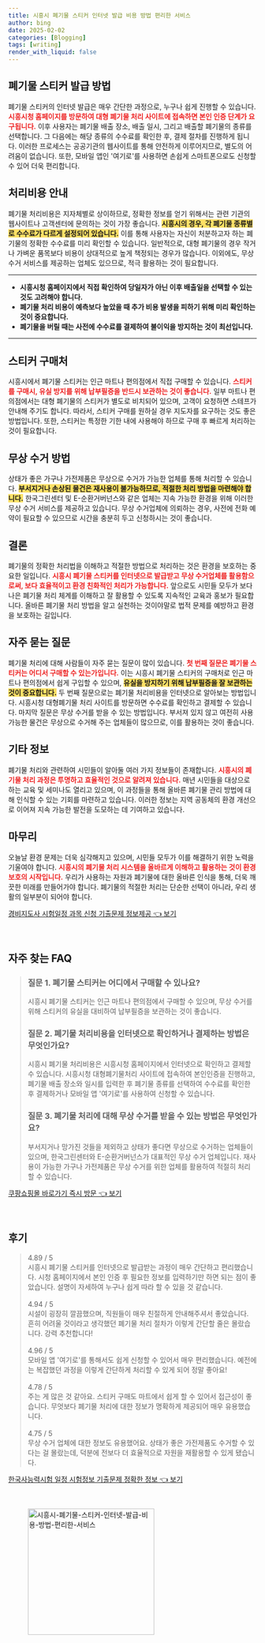 ```yaml
---
title: 시흥시 폐기물 스티커 인터넷 발급 비용 방법 편리한 서비스
author: bing
date: 2025-02-02
categories: [Blogging]
tags: [writing]
render_with_liquid: false
---
```



<h2 id='폐기물 스티커 발급 방법'>폐기물 스티커 발급 방법</h2>

<p>폐기물 스티커의 인터넷 발급은 매우 간단한 과정으로, 누구나 쉽게 진행할 수 있습니다. <b><span style="color: #ee2323;">시흥시청 홈페이지를 방문하여 대형 폐기물 처리 사이트에 접속하면 본인 인증 단계가 요구됩니다.</span></b> 이후 사용자는 폐기물 배출 장소, 배출 일시, 그리고 배출할 폐기물의 종류를 선택합니다. 그 다음에는 해당 종류의 수수료를 확인한 후, 결제 절차를 진행하게 됩니다. 이러한 프로세스는 공공기관의 웹사이트를 통해 안전하게 이루어지므로, 별도의 어려움이 없습니다. 또한, 모바일 앱인 '여기로'를 사용하면 손쉽게 스마트폰으로도 신청할 수 있어 더욱 편리합니다.</p>

<h2 id='처리비용 안내'>처리비용 안내</h2>

<p>폐기물 처리비용은 지자체별로 상이하므로, 정확한 정보를 얻기 위해서는 관련 기관의 웹사이트나 고객센터에 문의하는 것이 가장 좋습니다. <b><span style="background-color: #ffe066;">시흥시의 경우, 각 폐기물 종류별로 수수료가 다르게 설정되어 있습니다.</span></b> 이를 통해 사용자는 자신이 처분하고자 하는 폐기물의 정확한 수수료를 미리 확인할 수 있습니다. 일반적으로, 대형 폐기물의 경우 작거나 가벼운 품목보다 비용이 상대적으로 높게 책정되는 경우가 많습니다. 이외에도, 무상 수거 서비스를 제공하는 업체도 있으므로, 적극 활용하는 것이 필요합니다.</p>

<hr />

<ul>
    <li><b>시흥시청 홈페이지에서 직접 확인하여 당일자가 아닌 이후 배출일을 선택할 수 있는 것도 고려해야 합니다.</b></li>
    <li><b>폐기물 처리 비용이 예측보다 높았을 때 추가 비용 발생을 피하기 위해 미리 확인하는 것이 중요합니다.</b></li>
    <li><b>폐기물을 버릴 때는 사전에 수수료를 결제하여 불이익을 방지하는 것이 최선입니다.</b></li>
</ul>

<hr />

<h2 id='스티커 구매처'>스티커 구매처</h2>

<p>시흥시에서 폐기물 스티커는 인근 마트나 편의점에서 직접 구매할 수 있습니다. <b><span style="color: #ee2323;">스티커를 구매시, 유실 방지를 위해 납부필증을 반드시 보관하는 것이 좋습니다.</span></b> 일부 마트나 편의점에서는 대형 폐기물의 스티커가 별도로 비치되어 있으며, 고객이 요청하면 스테프가 안내해 주기도 합니다. 따라서, 스티커 구매를 원하실 경우 지도자를 요구하는 것도 좋은 방법입니다. 또한, 스티커는 특정한 기한 내에 사용해야 하므로 구매 후 빠르게 처리하는 것이 필요합니다.</p>

<h2 id='무상 수거 방법'>무상 수거 방법</h2>

<p>상태가 좋은 가구나 가전제품은 무상으로 수거가 가능한 업체를 통해 처리할 수 있습니다. <b><span style="background-color: #ffe066;">부서지거나 손상된 물건은 재사용이 불가능하므로, 적절한 처리 방법을 마련해야 합니다.</span></b> 한국그린센터 및 E-순환거버넌스와 같은 업체는 지속 가능한 환경을 위해 이러한 무상 수거 서비스를 제공하고 있습니다. 무상 수거업체에 의뢰하는 경우, 사전에 전화 예약이 필요할 수 있으므로 시간을 충분히 두고 신청하시는 것이 좋습니다.</p>

<h2 id='결론'>결론</h2>

<p>폐기물의 정확한 처리법을 이해하고 적절한 방법으로 처리하는 것은 환경을 보호하는 중요한 일입니다. <b><span style="color: #ee2323;">시흥시 폐기물 스티커를 인터넷으로 발급받고 무상 수거업체를 활용함으로써, 보다 효율적이고 환경 친화적인 처리가 가능합니다.</span></b> 앞으로도 시민들 모두가 보다 나은 폐기물 처리 체계를 이해하고 잘 활용할 수 있도록 지속적인 교육과 홍보가 필요합니다. 올바른 폐기물 처리 방법을 알고 실천하는 것이야말로 법적 문제를 예방하고 환경을 보호하는 길입니다.</p>

<h2 id='자주 묻는 질문'>자주 묻는 질문</h2>

<p>폐기물 처리에 대해 사람들이 자주 묻는 질문이 많이 있습니다. <b><span style="color: #ee2323;">첫 번째 질문은 폐기물 스티커는 어디서 구매할 수 있는가입니다.</span></b> 이는 시흥시 폐기물 스티커의 구매처로 인근 마트나 편의점에서 쉽게 구입할 수 있으며, <b><span style="background-color: #ffe066;">유실을 방지하기 위해 납부필증을 잘 보관하는 것이 중요합니다.</span></b> 두 번째 질문으로는 폐기물 처리비용을 인터넷으로 알아보는 방법입니다. 시흥시청 대형폐기물 처리 사이트를 방문하면 수수료를 확인하고 결제할 수 있습니다. 마지막 질문은 무상 수거를 받을 수 있는 방법입니다. 부서져 있지 않고 여전히 사용 가능한 물건은 무상으로 수거해 주는 업체들이 많으므로, 이를 활용하는 것이 좋습니다.</p>

<h2 id='기타 정보'>기타 정보</h2>

<p>폐기물 처리와 관련하여 시민들이 알아둘 여러 가지 정보들이 존재합니다. <b><span style="color: #ee2323;">시흥시의 폐기물 처리 과정은 투명하고 효율적인 것으로 알려져 있습니다.</span></b> 매년 시민들을 대상으로 하는 교육 및 세미나도 열리고 있으며, 이 과정들을 통해 올바른 폐기물 관리 방법에 대해 인식할 수 있는 기회를 마련하고 있습니다. 이러한 정보는 지역 공동체의 환경 개선으로 이어져 지속 가능한 발전을 도모하는 데 기여하고 있습니다.</p>

<h2 id='마무리'>마무리</h2>

<p>오늘날 환경 문제는 더욱 심각해지고 있으며, 시민들 모두가 이를 해결하기 위한 노력을 기울여야 합니다. <b><span style="color: #ee2323;">시흥시의 폐기물 처리 시스템을 올바르게 이해하고 활용하는 것이 환경 보호의 시작입니다.</span></b> 우리가 사용하는 자원과 폐기물에 대한 올바른 인식을 통해, 더욱 깨끗한 미래를 만들어가야 합니다. 폐기물의 적절한 처리는 단순한 선택이 아니라, 우리 생활의 일부분이 되어야 합니다.</p>


<p><a class="click-button" title="경비지도사 시험일정 과목 신청 기출문제 정보제공" href="https://greenforu.github.io/posts/%EA%B2%BD%EB%B9%84%EC%A7%80%EB%8F%84%EC%82%AC-%EC%8B%9C%ED%97%98%EC%9D%BC%EC%A0%95-%EA%B3%BC%EB%AA%A9-%EC%8B%A0%EC%B2%AD-%EA%B8%B0%EC%B6%9C%EB%AC%B8%EC%A0%9C-%EC%A0%95%EB%B3%B4%EC%A0%9C%EA%B3%B5/" rel="dofollow">경비지도사 시험일정 과목 신청 기출문제 정보제공 👈 보기</a></p><br>
<h2 id='자주_찾는_FAQ'>자주 찾는 FAQ</h2>
<div itemscope="" itemtype="https://schema.org/FAQPage"> 
<blockquote> 
<div itemscope="" itemprop="mainEntity" itemtype="https://schema.org/Question"> 
<h3 itemprop="name">질문 1. 폐기물 스티커는 어디에서 구매할 수 있나요?</h3> 
<div itemscope="" itemprop="acceptedAnswer" itemtype="https://schema.org/Answer"> 
<span itemprop="text"> 
<p>시흥시 폐기물 스티커는 인근 마트나 편의점에서 구매할 수 있으며, 무상 수거를 위해 스티커의 유실을 대비하여 납부필증을 보관하는 것이 좋습니다.</p> 
</span> 
</div> 
</div> 

<div itemscope="" itemprop="mainEntity" itemtype="https://schema.org/Question"> 
<h3 itemprop="name">질문 2. 폐기물 처리비용을 인터넷으로 확인하거나 결제하는 방법은 무엇인가요?</h3> 
<div itemscope="" itemprop="acceptedAnswer" itemtype="https://schema.org/Answer"> 
<span itemprop="text"> 
<p>시흥시 폐기물 처리비용은 시흥시청 홈페이지에서 인터넷으로 확인하고 결제할 수 있습니다. 시흥시청 대형폐기물처리 사이트에 접속하여 본인인증을 진행하고, 폐기물 배출 장소와 일시를 입력한 후 폐기물 종류를 선택하여 수수료를 확인한 후 결제하거나 모바일 앱 '여기로'를 사용하여 신청할 수 있습니다.</p> 
</span> 
</div> 
</div> 

<div itemscope="" itemprop="mainEntity" itemtype="https://schema.org/Question"> 
<h3 itemprop="name">질문 3. 폐기물 처리에 대해 무상 수거를 받을 수 있는 방법은 무엇인가요?</h3> 
<div itemscope="" itemprop="acceptedAnswer" itemtype="https://schema.org/Answer"> 
<span itemprop="text"> 
<p>부서지거나 망가진 것들을 제외하고 상태가 좋다면 무상으로 수거하는 업체들이 있으며, 한국그린센터와 E-순환거버넌스가 대표적인 무상 수거 업체입니다. 재사용이 가능한 가구나 가전제품은 무상 수거를 위한 업체를 활용하여 적절히 처리할 수 있습니다.</p> 
</span> 
</div> 
</div> 
</blockquote> 
</div>
<p><a class="click-button" title="쿠팡쇼핑몰 바로가기 즉시 방문" href="https://greenforu.github.io/posts/%EC%BF%A0%ED%8C%A1%EC%87%BC%ED%95%91%EB%AA%B0-%EB%B0%94%EB%A1%9C%EA%B0%80%EA%B8%B0-%EC%A6%89%EC%8B%9C-%EB%B0%A9%EB%AC%B8/" rel="dofollow">쿠팡쇼핑몰 바로가기 즉시 방문 👈 보기</a></p><br>
<h2 id='후기'>후기</h2>
<div itemscope itemtype="https://schema.org/Product">
  <blockquote>
  <div itemprop="review" itemscope itemtype="https://schema.org/Review">
      <div itemprop="reviewRating" itemscope itemtype="https://schema.org/Rating"> <span itemprop="ratingValue">4.89</span> / <span itemprop="bestRating">5</span> </div>
      <span itemprop="reviewBody">시흥시 폐기물 스티커를 인터넷으로 발급받는 과정이 매우 간단하고 편리했습니다. 시청 홈페이지에서 본인 인증 후 필요한 정보를 입력하기만 하면 되는 점이 좋았습니다. 설명이 자세하여 누구나 쉽게 따라 할 수 있을 것 같습니다.</span>
  </div>
  <br>
  <div itemprop="review" itemscope itemtype="https://schema.org/Review">
      <div itemprop="reviewRating" itemscope itemtype="https://schema.org/Rating"> <span itemprop="ratingValue">4.94</span> / <span itemprop="bestRating">5</span> </div>
      <span itemprop="reviewBody">시설이 굉장히 깔끔했으며, 직원들이 매우 친절하게 안내해주셔서 좋았습니다. 흔히 어려울 것이라고 생각했던 폐기물 처리 절차가 이렇게 간단할 줄은 몰랐습니다. 강력 추천합니다!</span>
  </div>
  <br>
  <div itemprop="review" itemscope itemtype="https://schema.org/Review">
      <div itemprop="reviewRating" itemscope itemtype="https://schema.org/Rating"> <span itemprop="ratingValue">4.96</span> / <span itemprop="bestRating">5</span> </div>
      <span itemprop="reviewBody">모바일 앱 '여기로'를 통해서도 쉽게 신청할 수 있어서 매우 편리했습니다. 예전에는 복잡했던 과정을 이렇게 간단하게 처리할 수 있게 되어 정말 좋아요!</span>
  </div>
  <br>
  <div itemprop="review" itemscope itemtype="https://schema.org/Review">
      <div itemprop="reviewRating" itemscope itemtype="https://schema.org/Rating"> <span itemprop="ratingValue">4.78</span> / <span itemprop="bestRating">5</span> </div>
      <span itemprop="reviewBody">주는 게 많은 것 같아요. 스티커 구매도 마트에서 쉽게 할 수 있어서 접근성이 좋습니다. 무엇보다 폐기물 처리에 대한 정보가 명확하게 제공되어 매우 유용했습니다.</span>
  </div>
  <br>
  <div itemprop="review" itemscope itemtype="https://schema.org/Review">
      <div itemprop="reviewRating" itemscope itemtype="https://schema.org/Rating"> <span itemprop="ratingValue">4.75</span> / <span itemprop="bestRating">5</span> </div>
      <span itemprop="reviewBody">무상 수거 업체에 대한 정보도 유용했어요. 상태가 좋은 가전제품도 수거할 수 있다는 걸 몰랐는데, 덕분에 전보다 더 효율적으로 자원을 재활용할 수 있게 됐습니다.</span>
  </div>
  </blockquote>
</div>
<p><a class="click-button" title="한국사능력시험 일정 시험정보 기출문제 정확한 정보" href="https://greenforu.github.io/posts/%ED%95%9C%EA%B5%AD%EC%82%AC%EB%8A%A5%EB%A0%A5%EC%8B%9C%ED%97%98-%EC%9D%BC%EC%A0%95-%EC%8B%9C%ED%97%98%EC%A0%95%EB%B3%B4-%EA%B8%B0%EC%B6%9C%EB%AC%B8%EC%A0%9C-%EC%A0%95%ED%99%95%ED%95%9C-%EC%A0%95%EB%B3%B4/" rel="dofollow">한국사능력시험 일정 시험정보 기출문제 정확한 정보 👈 보기</a></p><br>
<figure class="image"><img src="https://greenforu.github.io/assets/img/thumbnail/시흥시-폐기물-스티커-인터넷-발급-비용-방법-편리한-서비스.webp" alt="시흥시-폐기물-스티커-인터넷-발급-비용-방법-편리한-서비스" width="256" height="256"></figure>